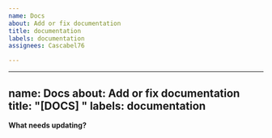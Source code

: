 ```yaml
---
name: Docs
about: Add or fix documentation
title: documentation
labels: documentation
assignees: Cascabel76

---
```


---
name: Docs
about: Add or fix documentation
title: "[DOCS] <short description>"
labels: documentation
---

**What needs updating?**
